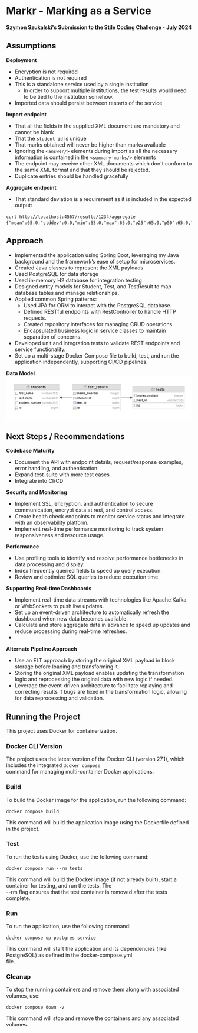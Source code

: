 # Markr - Marking as a Service

**Szymon Szukalski's Submission to the Stile Coding Challenge - July 2024**

## Assumptions

**Deployment**
- Encryption is not required
- Authentication is not required
- This is a standalone service used by a single institution
    - In order to support multiple institutions, the test results would need to be tied to the institution somehow.
- Imported data should persist between restarts of the service

**Import endpoint**
- That all the fields in the supplied XML document are mandatory and cannot be blank
- That the `student-id` is unique
- That marks obtained will never be higher than marks available
- Ignoring the `<answer/>` elements during import as all the necessary information is contained in the `<summary-marks/>` elements
- The endpoint may receive other XML documents which don't conform to the samle XML format and that they should be rejected.
- Duplicate entries should be handled gracefully

**Aggregate endpoint**
- That standard deviation is a requirement as it is included in the expected output:

```shell
curl http://localhost:4567/results/1234/aggregate
{"mean":65.0,"stddev":0.0,"min":65.0,"max":65.0,"p25":65.0,"p50":65.0,"p75":65.0,"count":1}
```

## Approach

- Implemented the application using Spring Boot, leveraging my Java background and the framework’s ease of setup for microservices.
- Created Java classes to represent the XML payloads
- Used PostgreSQL for data storage
- Used in-memory H2 database for integration testing
- Designed entity models for Student, Test, and TestResult to map database tables and manage relationships.
- Applied common Spring patterns:
    - Used JPA for ORM to interact with the PostgreSQL database.
    - Defined RESTful endpoints with RestController to handle HTTP requests.
    - Created repository interfaces for managing CRUD operations.
    - Encapsulated business logic in service classes to maintain separation of concerns.
- Developed unit and integration tests to validate REST endpoints and service functionality.
- Set up a multi-stage Docker Compose file to build, test, and run the application independently, supporting CI/CD pipelines.

**Data Model**
![Markr Data Model](images/markr_data_model.png)

## Next Steps / Recommendations

**Codebase Maturity**
- Document the API with endpoint details, request/response examples, error handling, and authentication.
- Expand test-suite with more test cases
- Integrate into CI/CD

**Security and Monitoring**
- Implement SSL, encryption, and authentication to secure communication, encrypt data at rest, and control access.
- Create health check endpoints to monitor service status and integrate with an observability platform.
- Implement real-time performance monitoring to track system responsiveness and resource usage. 

**Performance**
- Use profiling tools to identify and resolve performance bottlenecks in data processing and display.
- Index frequently queried fields to speed up query execution.
- Review and optimize SQL queries to reduce execution time.

**Supporting Real-time Dashboards**
- Implement real-time data streams with technologies like Apache Kafka or WebSockets to push live updates.
- Set up an event-driven architecture to automatically refresh the dashboard when new data becomes available.
- Calculate and store aggregate data in advance to speed up updates and reduce processing during real-time refreshes.
- 
**Alternate Pipeline Approach**
- Use an ELT approach by storing the original XML payload in block storage before loading and transforming it.
- Storing the original XML payload enables updating the transformation logic and reprocessing the original data with new logic if needed.
- Leverage the event-driven architecture to facilitate replaying and correcting results if bugs are fixed in the transformation logic, allowing for data reprocessing and validation.

## Running the Project

This project uses Docker for containerization.

### Docker CLI Version

The project uses the latest version of the Docker CLI (version 27.1), which includes the integrated `docker compose`  
command for managing multi-container Docker applications.

### Build

To build the Docker image for the application, run the following command:

```shell  
docker compose build
```  

This command will build the application image using the Dockerfile defined in the project.

### Test

To run the tests using Docker, use the following command:

```shell  
docker compose run --rm tests
```  

This command will build the Docker image (if not already built), start a container for testing, and run the tests. The  
--rm flag ensures that the test container is removed after the tests complete.

### Run

To run the application, use the following command:

```shell  
docker compose up postgres service
```  

This command will start the application and its dependencies (like PostgreSQL) as defined in the docker-compose.yml  
file.

### Cleanup

To stop the running containers and remove them along with associated volumes, use:

```shell  
docker compose down -v
```  

This command will stop and remove the containers and any associated volumes.
